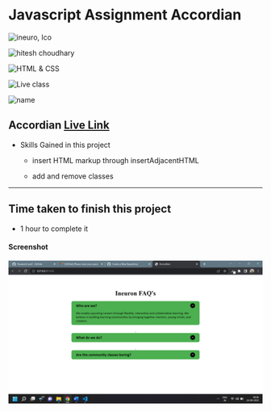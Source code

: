 # Javascript Assignment Accordian

![ineuro, lco](https://img.shields.io/badge/iNeuron-LCO-green)

![hitesh choudhary](https://img.shields.io/badge/Hitesh--Choudhary-Full--stack--JS--bootcamp-red)

![HTML & CSS](https://img.shields.io/badge/JAVASCRIPT-DOM-orange)

![Live class](https://img.shields.io/badge/LIVE--CLASS-PROJECT--ACCORDIAN-lightgrey)

![name](https://img.shields.io/badge/Vimal--Kumar-lightgrey)

## Accordian [Live Link](https://accordian-js.netlify.app/)

- Skills Gained in this project

  - insert HTML markup through insertAdjacentHTML

  - add and remove classes

---

## Time taken to finish this project

- 1 hour to complete it

#### Screenshot

![Desktop](/js-1.png)
